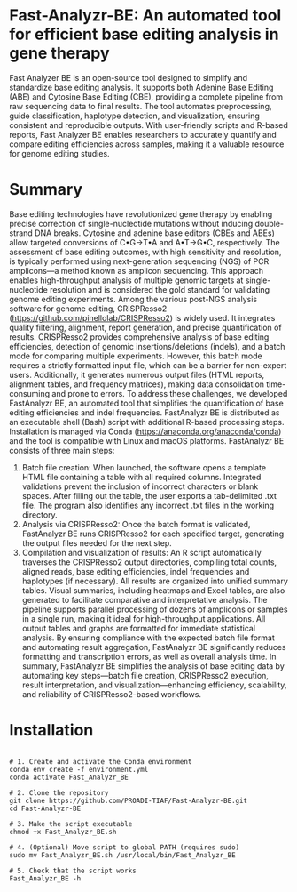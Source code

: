 # Fast-Analyzr-BE: An automated tool for efficient base editing analysis in gene therapy
Fast Analyzer BE is an open-source tool designed to simplify and standardize base editing analysis. It supports both Adenine Base Editing (ABE) and Cytosine Base Editing (CBE), providing a complete pipeline from raw sequencing data to final results. The tool automates preprocessing, guide classification, haplotype detection, and visualization, ensuring consistent and reproducible outputs. With user-friendly scripts and R-based reports, Fast Analyzer BE enables researchers to accurately quantify and compare editing efficiencies across samples, making it a valuable resource for genome editing studies.
# Summary
Base editing technologies have revolutionized gene therapy by enabling precise correction of single-nucleotide mutations without inducing double-strand DNA breaks. Cytosine and adenine base editors (CBEs and ABEs) allow targeted conversions of C•G→T•A and A•T→G•C, respectively. The assessment of base editing outcomes, with high sensitivity and resolution, is typically performed using next-generation sequencing (NGS) of PCR amplicons—a method known as amplicon sequencing. This approach enables high-throughput analysis of multiple genomic targets at single-nucleotide resolution and is considered the gold standard for validating genome editing experiments.
Among the various post-NGS analysis software for genome editing, CRISPResso2 (https://github.com/pinellolab/CRISPResso2) is widely used. It integrates quality filtering, alignment, report generation, and precise quantification of results. CRISPResso2 provides comprehensive analysis of base editing efficiencies, detection of genomic insertions/deletions (indels), and a batch mode for comparing multiple experiments. However, this batch mode requires a strictly formatted input file, which can be a barrier for non-expert users. Additionally, it generates numerous output files (HTML reports, alignment tables, and frequency matrices), making data consolidation time-consuming and prone to errors.
To address these challenges, we developed FastAnalyzr BE, an automated tool that simplifies the quantification of base editing efficiencies and indel frequencies. FastAnalyzr BE is distributed as an executable shell (Bash) script with additional R-based processing steps. Installation is managed via Conda (https://anaconda.org/anaconda/conda) and the tool is compatible with Linux and macOS platforms.
FastAnalyzr BE consists of three main steps:
1) Batch file creation: When launched, the software opens a template HTML file containing a table with all required columns. Integrated validations prevent the inclusion of incorrect characters or blank spaces. After filling out the table, the user exports a tab-delimited .txt file. The program also identifies any incorrect .txt files in the working directory.
2) Analysis via CRISPResso2: Once the batch format is validated, FastAnalyzr BE runs CRISPResso2 for each specified target, generating the output files needed for the next step.
3) Compilation and visualization of results: An R script automatically traverses the CRISPResso2 output directories, compiling total counts, aligned reads, base editing efficiencies, indel frequencies and haplotypes (if necessary). All results are organized into unified summary tables. Visual summaries, including heatmaps and Excel tables, are also generated to facilitate comparative and interpretative analysis.
The pipeline supports parallel processing of dozens of amplicons or samples in a single run, making it ideal for high-throughput applications. All output tables and graphs are formatted for immediate statistical analysis. By ensuring compliance with the expected batch file format and automating result aggregation, FastAnalyzr BE significantly reduces formatting and transcription errors, as well as overall analysis time.
In summary, FastAnalyzr BE simplifies the analysis of base editing data by automating key steps—batch file creation, CRISPResso2 execution, result interpretation, and visualization—enhancing efficiency, scalability, and reliability of CRISPResso2-based workflows.

# Installation


```

# 1. Create and activate the Conda environment
conda env create -f environment.yml
conda activate Fast_Analyzr_BE

# 2. Clone the repository
git clone https://github.com/PROADI-TIAF/Fast-Analyzr-BE.git
cd Fast-Analyzr-BE

# 3. Make the script executable
chmod +x Fast_Analyzr_BE.sh

# 4. (Optional) Move script to global PATH (requires sudo)
sudo mv Fast_Analyzr_BE.sh /usr/local/bin/Fast_Analyzr_BE

# 5. Check that the script works
Fast_Analyzr_BE -h

```

